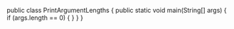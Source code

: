 public class PrintArgumentLengths 
{ 
  public static void main(String[] args)
  {
   if (args.length == 0) 
  	{ 
    }
  }
}
